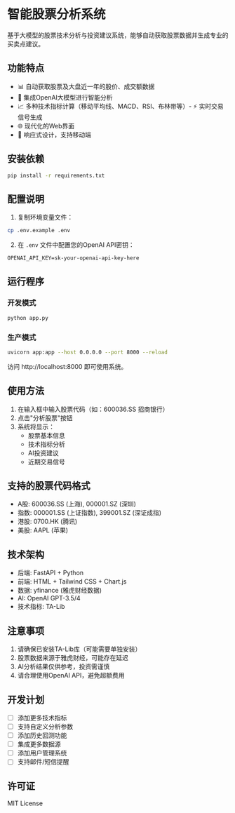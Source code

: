 # 智能股票分析系统

基于大模型的股票技术分析与投资建议系统，能够自动获取股票数据并生成专业的买卖点建议。

## 功能特点

- 📊 自动获取股票及大盘近一年的股价、成交额数据
- 🤖 集成OpenAI大模型进行智能分析
- 📈 多种技术指标计算（移动平均线、MACD、RSI、布林带等）\- ⚡ 实时交易信号生成
- 🌐 现代化的Web界面
- 📱 响应式设计，支持移动端

## 安装依赖

```bash
pip install -r requirements.txt
```

## 配置说明

1. 复制环境变量文件：
```bash
cp .env.example .env
```

2. 在 `.env` 文件中配置您的OpenAI API密钥：
```env
OPENAI_API_KEY=sk-your-openai-api-key-here
```

## 运行程序

### 开发模式
```bash
python app.py
```

### 生产模式
```bash
uvicorn app:app --host 0.0.0.0 --port 8000 --reload
```

访问 http://localhost:8000 即可使用系统。

## 使用方法

1. 在输入框中输入股票代码（如：600036.SS 招商银行）
2. 点击"分析股票"按钮
3. 系统将显示：
   - 股票基本信息
   - 技术指标分析
   - AI投资建议
   - 近期交易信号

## 支持的股票代码格式

- A股: 600036.SS (上海), 000001.SZ (深圳)
- 指数: 000001.SS (上证指数), 399001.SZ (深证成指)
- 港股: 0700.HK (腾讯)
- 美股: AAPL (苹果)

## 技术架构

- 后端: FastAPI + Python
- 前端: HTML + Tailwind CSS + Chart.js
- 数据: yfinance (雅虎财经数据)
- AI: OpenAI GPT-3.5/4
- 技术指标: TA-Lib

## 注意事项

1. 请确保已安装TA-Lib库（可能需要单独安装）
2. 股票数据来源于雅虎财经，可能存在延迟
3. AI分析结果仅供参考，投资需谨慎
4. 请合理使用OpenAI API，避免超额费用

## 开发计划

- [ ] 添加更多技术指标
- [ ] 支持自定义分析参数
- [ ] 添加历史回测功能
- [ ] 集成更多数据源
- [ ] 添加用户管理系统
- [ ] 支持邮件/短信提醒

## 许可证

MIT License